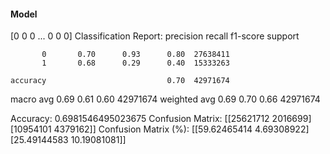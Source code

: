 #### Model
[0 0 0 ... 0 0 0]
Classification Report:
              precision    recall  f1-score   support

           0       0.70      0.93      0.80  27638411
           1       0.68      0.29      0.40  15333263

    accuracy                           0.70  42971674
   macro avg       0.69      0.61      0.60  42971674
weighted avg       0.69      0.70      0.66  42971674

Accuracy: 0.6981546495023675
Confusion Matrix:
[[25621712  2016699]
 [10954101  4379162]]
Confusion Matrix (%):
[[59.62465414  4.69308922]
 [25.49144583 10.19081081]]
